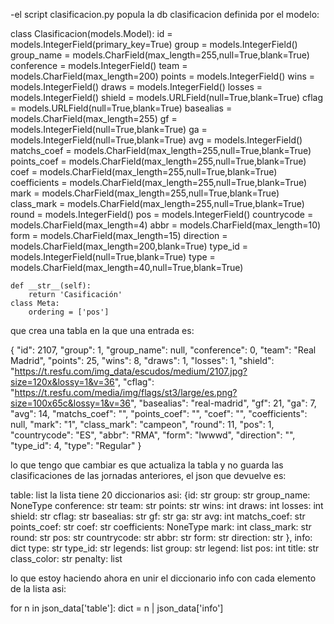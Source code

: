 
-el script clasificacion.py popula la db clasificacion definida por el modelo:

class Clasificacion(models.Model):
    id = models.IntegerField(primary_key=True)
    group = models.IntegerField()
    group_name = models.CharField(max_length=255,null=True,blank=True)
    conference = models.IntegerField()
    team = models.CharField(max_length=200)
    points = models.IntegerField()
    wins = models.IntegerField()
    draws = models.IntegerField()
    losses = models.IntegerField()
    shield = models.URLField(null=True,blank=True)
    cflag = models.URLField(null=True,blank=True)
    basealias = models.CharField(max_length=255)
    gf = models.IntegerField(null=True,blank=True)
    ga = models.IntegerField(null=True,blank=True)
    avg = models.IntegerField()
    matchs_coef = models.CharField(max_length=255,null=True,blank=True)
    points_coef = models.CharField(max_length=255,null=True,blank=True)
    coef = models.CharField(max_length=255,null=True,blank=True)
    coefficients = models.CharField(max_length=255,null=True,blank=True)
    mark = models.CharField(max_length=255,null=True,blank=True)
    class_mark = models.CharField(max_length=255,null=True,blank=True)
    round = models.IntegerField()
    pos = models.IntegerField()
    countrycode = models.CharField(max_length=4)
    abbr = models.CharField(max_length=10)
    form = models.CharField(max_length=15)
    direction = models.CharField(max_length=200,blank=True)
    type_id = models.IntegerField(null=True,blank=True)
    type = models.CharField(max_length=40,null=True,blank=True)

    def __str__(self):
        return 'Casificación'
    class Meta:
        ordering = ['pos']

 que crea una tabla en la que una entrada es:

{
  "id": 2107,
  "group": 1,
  "group_name": null,
  "conference": 0,
  "team": "Real Madrid",
  "points": 25,
  "wins": 8,
  "draws": 1,
  "losses": 1,
  "shield": "https://t.resfu.com/img_data/escudos/medium/2107.jpg?size=120x&lossy=1&v=36",
  "cflag": "https://t.resfu.com/media/img/flags/st3/large/es.png?size=100x65c&lossy=1&v=36",
  "basealias": "real-madrid",
  "gf": 21,
  "ga": 7,
  "avg": 14,
  "matchs_coef": "",
  "points_coef": "",
  "coef": "",
  "coefficients": null,
  "mark": "1",
  "class_mark": "campeon",
  "round": 11,
  "pos": 1,
  "countrycode": "ES",
  "abbr": "RMA",
  "form": "lwwwd",
  "direction": "",
  "type_id": 4,
  "type": "Regular"
}
 
lo que tengo que cambiar es que actualiza la tabla y no guarda las clasificaciones de las jornadas anteriores, el json que devuelve es:

table: list
    la lista tiene 20 diccionarios asi:
    {id: str
    group: str
    group_name: NoneType
    conference: str
    team: str
    points: str
    wins: int
    draws: int
    losses: int
    shield: str
    cflag: str
    basealias: str
    gf: str
    ga: str
    avg: int
    matchs_coef: str
    points_coef: str
    coef: str
    coefficients: NoneType
    mark: int
    class_mark: str
    round: str
    pos: str
    countrycode: str
    abbr: str
    form: str
    direction: str
    },
info: dict
    type: str
    type_id: str
legends: list
    group: str
    legend: list
        pos: int
        title: str
        class_color: str
    penalty: list

lo que estoy haciendo ahora en unir el diccionario info con cada elemento de la lista asi:


for n in json_data['table']:
    dict = n | json_data['info']



